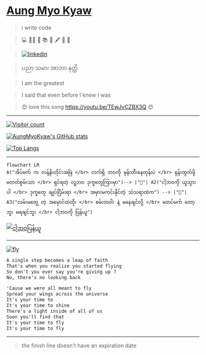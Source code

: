 # [Aung Myo Kyaw](https://www.aungmyokyaw.com)

> i write code

> 💻 🧘‍♂️ 📝 📚 📖 🖋️ 🎸 🌼

> [![linkedin](https://img.shields.io/badge/LinkedIn-0077B5?style=for-the-badge&logo=linkedin&logoColor=white)](https://www.linkedin.com/in/aungmyokyaw/)

> ပညာ သမာ၊ အာဘာ နတ္ထိ

> I am the greatest

> I said that even before I knew I was

> 😍 love this song https://youtu.be/TEwJvCZBX3Q 😍

---

[![Visitor count](https://shields-io-visitor-counter.herokuapp.com/badge?page=AungMyoKyaw&style=for-the-badge)](https://github.com/AungMyoKyaw)

[![AungMyoKyaw's GitHub stats](https://github-readme-stats.aungmyokyaw.com/api?username=AungMyoKyaw&theme=transparent)](https://github.com/AungMyoKyaw)

[![Top Langs](https://github-readme-stats.aungmyokyaw.com/api/top-langs/?username=AungMyoKyaw&layout=compact&theme=transparent)](https://github.com/AungMyoKyaw)

---

```mermaid
flowchart LR
A("အိပ်မက် က လန့်နိုးတိုင်းအမြဲ </br> လက်ရှိ ဘဝကို မုန်းတီးနေတုန်းပဲ </br> ရုန်းထွက်ဖို့ မတတ်စွမ်းသာ </br> ရှင်ရတဲ့ လူ့ဘဝ ဒုက္ခတွေကြားမှာ")--> |"🎵"| A2("ငါ့ဘဝကို ယူသွားပါ </br> ဒုက္ခတွေ ချုပ်ငြိမ်းရာ </br> အမှားမကင်းနိုင်တဲ့ သံသရာထဲက") --> |"🎵"| A3("လမ်းမတွေ့ တဲ့ အမှောင်ထဲတိုး </br> စမ်းတဝါး နဲ့ မနေချင်လို့ </br> မတပ်မက် တော့ဘူး မရချင်ဘူး </br> ငါ့ဘဝကို ပြန်ယူ")
```

[![ငါ့ဘဝပြန်ယူ](https://img.youtube.com/vi/TEwJvCZBX3Q/0.jpg)](https://youtu.be/TEwJvCZBX3Q)

---

[![fly](https://img.youtube.com/vi/7dcNG6-5O2o/0.jpg)](https://youtu.be/7dcNG6-5O2o)

```txt
A single step becomes a leap of faith
That's when you realize you started flying
So don't you ever say you're giving up ?
No, there's no looking back

'Cause we were all meant to fly
Spread your wings across the universe
It's your time to
It's your time to shine
There's a light inside of all of us
Soon you'll find that
It's your time to fly
It's your time to fly
```

---

> the finish line doesn't have an expiration date
